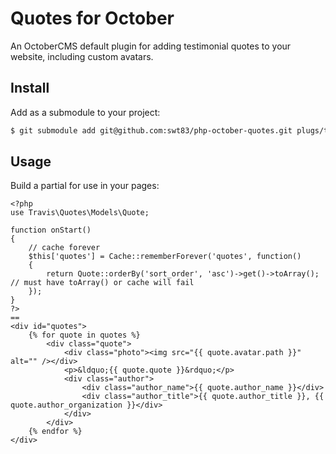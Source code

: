 # Quotes for October

An OctoberCMS default plugin for adding testimonial quotes to your website, including custom avatars.

## Install

Add as a submodule to your project:

```bash
$ git submodule add git@github.com:swt83/php-october-quotes.git plugs/travis/quotes
```

## Usage

Build a partial for use in your pages:

```
<?php
use Travis\Quotes\Models\Quote;

function onStart()
{
	// cache forever
    $this['quotes'] = Cache::rememberForever('quotes', function()
    {
    	return Quote::orderBy('sort_order', 'asc')->get()->toArray(); // must have toArray() or cache will fail
    });
}
?>
==
<div id="quotes">
    {% for quote in quotes %}
        <div class="quote">
            <div class="photo"><img src="{{ quote.avatar.path }}" alt="" /></div>
            <p>&ldquo;{{ quote.quote }}&rdquo;</p>
            <div class="author">
                <div class="author_name">{{ quote.author_name }}</div>
                <div class="author_title">{{ quote.author_title }}, {{ quote.author_organization }}</div>
            </div>
        </div>
    {% endfor %}
</div>
```